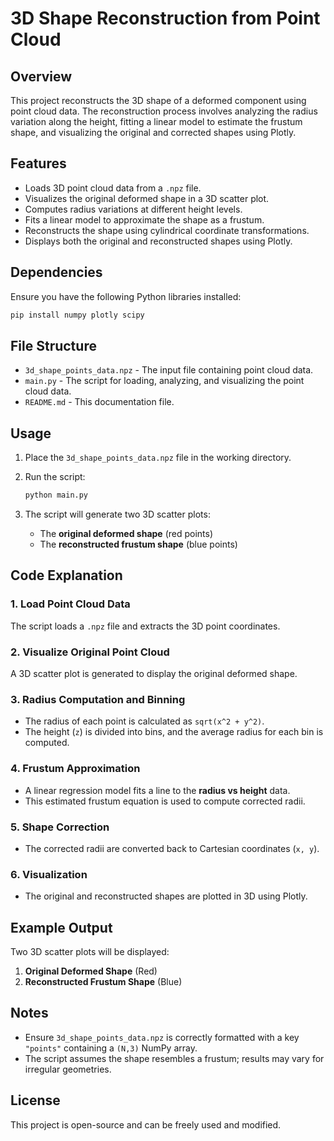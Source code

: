 # 3D Shape Reconstruction from Point Cloud

## Overview
This project reconstructs the 3D shape of a deformed component using point cloud data. The reconstruction process involves analyzing the radius variation along the height, fitting a linear model to estimate the frustum shape, and visualizing the original and corrected shapes using Plotly.

## Features
- Loads 3D point cloud data from a `.npz` file.
- Visualizes the original deformed shape in a 3D scatter plot.
- Computes radius variations at different height levels.
- Fits a linear model to approximate the shape as a frustum.
- Reconstructs the shape using cylindrical coordinate transformations.
- Displays both the original and reconstructed shapes using Plotly.

## Dependencies
Ensure you have the following Python libraries installed:

```bash
pip install numpy plotly scipy
```

## File Structure
- `3d_shape_points_data.npz` - The input file containing point cloud data.
- `main.py` - The script for loading, analyzing, and visualizing the point cloud data.
- `README.md` - This documentation file.

## Usage
1. Place the `3d_shape_points_data.npz` file in the working directory.
2. Run the script:

   ```bash
   python main.py
   ```

3. The script will generate two 3D scatter plots:
   - The **original deformed shape** (red points)
   - The **reconstructed frustum shape** (blue points)

## Code Explanation
### 1. Load Point Cloud Data
The script loads a `.npz` file and extracts the 3D point coordinates.

### 2. Visualize Original Point Cloud
A 3D scatter plot is generated to display the original deformed shape.

### 3. Radius Computation and Binning
- The radius of each point is calculated as `sqrt(x^2 + y^2)`.
- The height (`z`) is divided into bins, and the average radius for each bin is computed.

### 4. Frustum Approximation
- A linear regression model fits a line to the **radius vs height** data.
- This estimated frustum equation is used to compute corrected radii.

### 5. Shape Correction
- The corrected radii are converted back to Cartesian coordinates (`x, y`).

### 6. Visualization
- The original and reconstructed shapes are plotted in 3D using Plotly.

## Example Output
Two 3D scatter plots will be displayed:
1. **Original Deformed Shape** (Red)
2. **Reconstructed Frustum Shape** (Blue)

## Notes
- Ensure `3d_shape_points_data.npz` is correctly formatted with a key `"points"` containing a `(N,3)` NumPy array.
- The script assumes the shape resembles a frustum; results may vary for irregular geometries.

## License
This project is open-source and can be freely used and modified.

